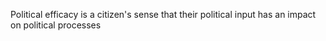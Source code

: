 Political efficacy is a citizen's sense that their political input has an impact on political processes